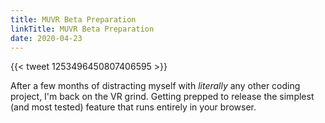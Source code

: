 ```yaml
---
title: MUVR Beta Preparation
linkTitle: MUVR Beta Preparation
date: 2020-04-23
---
```


{{< tweet 1253496450807406595 >}}

After a few months of distracting myself with *literally* any other coding project, I'm back on the VR grind. Getting prepped to release the simplest (and most tested) feature that runs entirely in your browser. 
